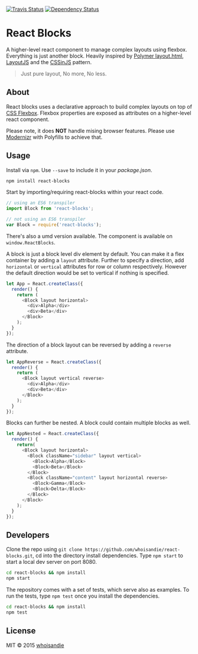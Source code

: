 [![Travis Status][trav_img]][trav_site]
[![Dependency Status][david_img]][david_site]

# React Blocks

A higher-level react component to manage complex layouts using flexbox. Everything is just another block. Heavily inspired by [Polymer layout.html](https://www.polymer-project.org/0.5/docs/polymer/layout-attrs.html), [LayoutJS](https://github.com/basarat/layoutjs) and the [CSSinJS](https://speakerdeck.com/vjeux/react-css-in-js) pattern.

> Just pure layout, No more, No less.

## About
React blocks uses a declarative approach to build complex layouts on top of [CSS Flexbox](https://developer.mozilla.org/en-US/docs/Web/Guide/CSS/Flexible_boxes). Flexbox properties are exposed as attributes on a higher-level react component.

Please note, it does **NOT** handle mising browser features. Please use [Modernizr](http://modernizr.com/) with Polyfills to achieve that.

## Usage

Install via `npm`. Use `--save` to include it in your *package.json*.

```bash
npm install react-blocks
```

Start by importing/requiring react-blocks within your react code.

```js
// using an ES6 transpiler
import Block from 'react-blocks';

// not using an ES6 transpiler
var Block = require('react-blocks');
```

There's also a umd version available. The component is available on `window.ReactBlocks`.

A block is just a block level div element by default. You can make it a flex container by adding a `layout` attribute. Further to specify a direction, add `horizontal` or `vertical` attributes for row or column respectively. However the default direction would be set to vertical if nothing is specified.

```js
let App = React.createClass({
  render() {
    return (
      <Block layout horizontal>
        <div>Alpha</div>
        <div>Beta</div>
      </Block>
    );
  }
});
```

The direction of a block layout can be reversed by adding a `reverse` attribute.

```js
let AppReverse = React.createClass({
  render() {
    return (
      <Block layout vertical reverse>
        <div>Alpha</div>
        <div>Beta</div>
      </Block>
    );
  }
});
```

Blocks can further be nested. A block could contain multiple blocks as well.

```js
let AppNested = React.createClass({
  render() {
    return(
      <Block layout horizontal>
        <Block className="sidebar" layout vertical>
          <Block>Alpha</Block>
          <Block>Beta</Block>
        </Block>
        <Block className="content" layout horizontal reverse>
          <Block>Gamma</Block>
          <Block>Delta</Block>
        </Block>
      </Block>
    );
  }
});
```

## Developers

Clone the repo using `git clone https://github.com/whoisandie/react-blocks.git`, cd into the directory install dependencies. Type `npm start` to start a local dev server on port 8080.

```bash
cd react-blocks && npm install
npm start
```

The repository comes with a set of tests, which serve also as examples. To run the tests, type `npm test` once you install the dependencies.

```bash
cd react-blocks && npm install
npm test
```

## License
MIT &copy; 2015 [whoisandie](whiosandie)

[trav_img]: https://api.travis-ci.org/whoisandie/react-blocks.svg
[trav_site]: https://travis-ci.org/whoisandie/react-blocks
[david_img]: https://img.shields.io/david/whoisandie/react-blocks.svg
[david_site]: https://david-dm.org/whoisandie/react-blocks
[whoisandie]: http://whoisandie.com
